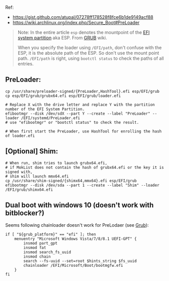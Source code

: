Ref:
- https://gist.github.com/atupal/07278ff178528f8fce6b1de9149acf88
- https://wiki.archlinux.org/index.php/Secure_Boot#PreLoader

> Note: In the entire article `esp` denotes the mountpoint of the [EFI system partition](https://wiki.archlinux.org/index.php/EFI_system_partition) aka ESP. From [GRUB](https://wiki.archlinux.org/index.php/GRUB) wiki.
>
> When you specify the loader using `/EFI/path`, don't confuse with the ESP, it is the absolute path of the ESP. So don't
> use the mount point path. `/EFI/path` is right, using `bootctl status` to check the paths of all entries.

## PreLoader:

```
cp /usr/share/preloader-signed/{PreLoader,HashTool}.efi esp/EFI/grub
cp esp/EFI/grub/grubx64.efi esp/EFI/grub/loader.efi

# Replace X with the drive letter and replace Y with the partition number of the EFI System Partition.
efibootmgr --disk /dev/sdX --part Y --create --label "PreLoader" --loader /EFI/systemd/PreLoader.efi
# use "efibootmgr" or "bootctl status" to check the result.

# When first start the PreLoader, use HashTool for enrolling the hash of loader.efi
```

## [Optional] Shim:
```
# When run, shim tries to launch grubx64.efi, 
# if MokList does not contain the hash of grubx64.efi or the key it is signed with, 
# shim will launch mmx64.efi
cp /usr/share/shim-signed/{shimx64,mmx64}.efi esp/EFI/grub
efibootmgr --disk /dev/sda --part 1 --create --label "Shim" --loader /EFI/grub/shimx64.efi
```

## Dual boot with windows 10 (doesn't work with bitblocker?)

Seems following chainloader doesn't work for PreLodaer (see [Grub](https://wiki.archlinux.org/index.php/GRUB)):
```
if [ "${grub_platform}" == "efi" ]; then
	menuentry "Microsoft Windows Vista/7/8/8.1 UEFI-GPT" {
		insmod part_gpt
		insmod fat
		insmod search_fs_uuid
		insmod chain
		search --fs-uuid --set=root $hints_string $fs_uuid
		chainloader /EFI/Microsoft/Boot/bootmgfw.efi
	}
fi
```
